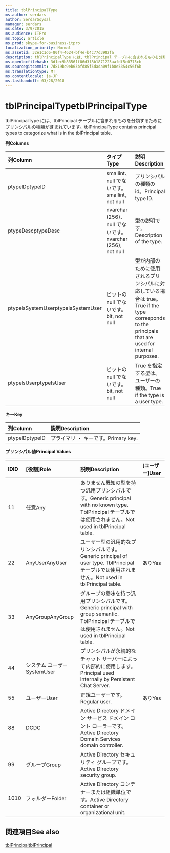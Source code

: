 ```yaml
---
title: tblPrincipalType
ms.author: serdars
author: SerdarSoysal
manager: serdars
ms.date: 3/9/2015
ms.audience: ITPro
ms.topic: article
ms.prod: skype-for-business-itpro
localization_priority: Normal
ms.assetid: 32e1c1d6-80f4-4624-bf4e-b4c77d3982fa
description: tblPrincipalType には、tblPrincipal テーブルに含まれるものを分類するためにプリンシパルの種類が含まれています。
ms.openlocfilehash: 3d1ec9b83561f06d3f8b1871223aafdf5c0775cb
ms.sourcegitcommit: 7d819bc9eb63bfd85f5dada09f1b8e5354c56f6b
ms.translationtype: MT
ms.contentlocale: ja-JP
ms.lasthandoff: 03/28/2018
---
```

# <a name="tblprincipaltype"></a><span data-ttu-id="e000b-103">tblPrincipalType</span><span class="sxs-lookup"><span data-stu-id="e000b-103">tblPrincipalType</span></span>
 
<span data-ttu-id="e000b-104">tblPrincipalType には、tblPrincipal テーブルに含まれるものを分類するためにプリンシパルの種類が含まれています。</span><span class="sxs-lookup"><span data-stu-id="e000b-104">tblPrincipalType contains principal types to categorize what is in the tblPrincipal table.</span></span>
  
<span data-ttu-id="e000b-105">**列**</span><span class="sxs-lookup"><span data-stu-id="e000b-105">**Columns**</span></span>

|<span data-ttu-id="e000b-106">**列**</span><span class="sxs-lookup"><span data-stu-id="e000b-106">**Column**</span></span>|<span data-ttu-id="e000b-107">**タイプ**</span><span class="sxs-lookup"><span data-stu-id="e000b-107">**Type**</span></span>|<span data-ttu-id="e000b-108">**説明**</span><span class="sxs-lookup"><span data-stu-id="e000b-108">**Description**</span></span>|
|:-----|:-----|:-----|
|<span data-ttu-id="e000b-109">ptypeID</span><span class="sxs-lookup"><span data-stu-id="e000b-109">ptypeID</span></span>  <br/> |<span data-ttu-id="e000b-110">smallint、null でないです。</span><span class="sxs-lookup"><span data-stu-id="e000b-110">smallint, not null</span></span>  <br/> |<span data-ttu-id="e000b-111">プリンシパルの種類の id。</span><span class="sxs-lookup"><span data-stu-id="e000b-111">Principal type ID.</span></span>  <br/> |
|<span data-ttu-id="e000b-112">ptypeDesc</span><span class="sxs-lookup"><span data-stu-id="e000b-112">ptypeDesc</span></span>  <br/> |<span data-ttu-id="e000b-113">nvarchar (256)、null でないです。</span><span class="sxs-lookup"><span data-stu-id="e000b-113">nvarchar (256), not null</span></span>  <br/> |<span data-ttu-id="e000b-114">型の説明です。</span><span class="sxs-lookup"><span data-stu-id="e000b-114">Description of the type.</span></span>  <br/> |
|<span data-ttu-id="e000b-115">ptypeIsSystemUser</span><span class="sxs-lookup"><span data-stu-id="e000b-115">ptypeIsSystemUser</span></span>  <br/> |<span data-ttu-id="e000b-116">ビットの null でないです。</span><span class="sxs-lookup"><span data-stu-id="e000b-116">bit, not null</span></span>  <br/> |<span data-ttu-id="e000b-117">型が内部のために使用されるプリンシパルに対応している場合は true。</span><span class="sxs-lookup"><span data-stu-id="e000b-117">True if the type corresponds to the principals that are used for internal purposes.</span></span>  <br/> |
|<span data-ttu-id="e000b-118">ptypeIsUser</span><span class="sxs-lookup"><span data-stu-id="e000b-118">ptypeIsUser</span></span>  <br/> |<span data-ttu-id="e000b-119">ビットの null でないです。</span><span class="sxs-lookup"><span data-stu-id="e000b-119">bit, not null</span></span>  <br/> |<span data-ttu-id="e000b-120">True を指定する型は、ユーザーの種類。</span><span class="sxs-lookup"><span data-stu-id="e000b-120">True if the type is a user type.</span></span>  <br/> |
   
<span data-ttu-id="e000b-121">**キー**</span><span class="sxs-lookup"><span data-stu-id="e000b-121">**Key**</span></span>

|<span data-ttu-id="e000b-122">**列**</span><span class="sxs-lookup"><span data-stu-id="e000b-122">**Column**</span></span>|<span data-ttu-id="e000b-123">**説明**</span><span class="sxs-lookup"><span data-stu-id="e000b-123">**Description**</span></span>|
|:-----|:-----|
|<span data-ttu-id="e000b-124">ptypeID</span><span class="sxs-lookup"><span data-stu-id="e000b-124">ptypeID</span></span>  <br/> |<span data-ttu-id="e000b-125">プライマリ ・ キーです。</span><span class="sxs-lookup"><span data-stu-id="e000b-125">Primary key.</span></span>  <br/> |
   
<span data-ttu-id="e000b-126">**プリンシパル値**</span><span class="sxs-lookup"><span data-stu-id="e000b-126">**Principal Values**</span></span>

|<span data-ttu-id="e000b-127">**ID**</span><span class="sxs-lookup"><span data-stu-id="e000b-127">**ID**</span></span>|<span data-ttu-id="e000b-128">**[役割]**</span><span class="sxs-lookup"><span data-stu-id="e000b-128">**Role**</span></span>|<span data-ttu-id="e000b-129">**説明**</span><span class="sxs-lookup"><span data-stu-id="e000b-129">**Description**</span></span>|<span data-ttu-id="e000b-130">**[ユーザー]**</span><span class="sxs-lookup"><span data-stu-id="e000b-130">**User**</span></span>|
|:-----|:-----|:-----|:-----|
|<span data-ttu-id="e000b-131">1</span><span class="sxs-lookup"><span data-stu-id="e000b-131">1</span></span>  <br/> |<span data-ttu-id="e000b-132">任意</span><span class="sxs-lookup"><span data-stu-id="e000b-132">Any</span></span>  <br/> |<span data-ttu-id="e000b-133">ありません既知の型を持つ汎用プリンシパルです。</span><span class="sxs-lookup"><span data-stu-id="e000b-133">Generic principal with no known type.</span></span> <span data-ttu-id="e000b-134">TblPrincipal テーブルでは使用されません。</span><span class="sxs-lookup"><span data-stu-id="e000b-134">Not used in tblPrincipal table.</span></span>  <br/> ||
|<span data-ttu-id="e000b-135">2</span><span class="sxs-lookup"><span data-stu-id="e000b-135">2</span></span>  <br/> |<span data-ttu-id="e000b-136">AnyUser</span><span class="sxs-lookup"><span data-stu-id="e000b-136">AnyUser</span></span>  <br/> |<span data-ttu-id="e000b-137">ユーザー型の汎用的なプリンシパルです。</span><span class="sxs-lookup"><span data-stu-id="e000b-137">Generic principal of user type.</span></span> <span data-ttu-id="e000b-138">TblPrincipal テーブルでは使用されません。</span><span class="sxs-lookup"><span data-stu-id="e000b-138">Not used in tblPrincipal table.</span></span>  <br/> |<span data-ttu-id="e000b-139">あり</span><span class="sxs-lookup"><span data-stu-id="e000b-139">Yes</span></span>  <br/> |
|<span data-ttu-id="e000b-140">3</span><span class="sxs-lookup"><span data-stu-id="e000b-140">3</span></span>  <br/> |<span data-ttu-id="e000b-141">AnyGroup</span><span class="sxs-lookup"><span data-stu-id="e000b-141">AnyGroup</span></span>  <br/> |<span data-ttu-id="e000b-142">グループの意味を持つ汎用プリンシパルです。</span><span class="sxs-lookup"><span data-stu-id="e000b-142">Generic principal with group semantic.</span></span> <span data-ttu-id="e000b-143">TblPrincipal テーブルでは使用されません。</span><span class="sxs-lookup"><span data-stu-id="e000b-143">Not used in tblPrincipal table.</span></span>  <br/> ||
|<span data-ttu-id="e000b-144">4</span><span class="sxs-lookup"><span data-stu-id="e000b-144">4</span></span>  <br/> |<span data-ttu-id="e000b-145">システム ユーザー</span><span class="sxs-lookup"><span data-stu-id="e000b-145">SystemUser</span></span>  <br/> |<span data-ttu-id="e000b-146">プリンシパルが永続的なチャット サーバーによって内部的に使用します。</span><span class="sxs-lookup"><span data-stu-id="e000b-146">Principal used internally by Persistent Chat Server.</span></span>  <br/> ||
|<span data-ttu-id="e000b-147">5</span><span class="sxs-lookup"><span data-stu-id="e000b-147">5</span></span>  <br/> |<span data-ttu-id="e000b-148">ユーザー</span><span class="sxs-lookup"><span data-stu-id="e000b-148">User</span></span>  <br/> |<span data-ttu-id="e000b-149">正規ユーザーです。</span><span class="sxs-lookup"><span data-stu-id="e000b-149">Regular user.</span></span>  <br/> |<span data-ttu-id="e000b-150">あり</span><span class="sxs-lookup"><span data-stu-id="e000b-150">Yes</span></span>  <br/> |
|<span data-ttu-id="e000b-151">8</span><span class="sxs-lookup"><span data-stu-id="e000b-151">8</span></span>  <br/> |<span data-ttu-id="e000b-152">DC</span><span class="sxs-lookup"><span data-stu-id="e000b-152">DC</span></span>  <br/> |<span data-ttu-id="e000b-153">Active Directory ドメイン サービス ドメイン コント ローラーです。</span><span class="sxs-lookup"><span data-stu-id="e000b-153">Active Directory Domain Services domain controller.</span></span>  <br/> ||
|<span data-ttu-id="e000b-154">9</span><span class="sxs-lookup"><span data-stu-id="e000b-154">9</span></span>  <br/> |<span data-ttu-id="e000b-155">グループ</span><span class="sxs-lookup"><span data-stu-id="e000b-155">Group</span></span>  <br/> |<span data-ttu-id="e000b-156">Active Directory セキュリティ グループです。</span><span class="sxs-lookup"><span data-stu-id="e000b-156">Active Directory security group.</span></span>  <br/> ||
|<span data-ttu-id="e000b-157">10</span><span class="sxs-lookup"><span data-stu-id="e000b-157">10</span></span>  <br/> |<span data-ttu-id="e000b-158">フォルダー</span><span class="sxs-lookup"><span data-stu-id="e000b-158">Folder</span></span>  <br/> |<span data-ttu-id="e000b-159">Active Directory コンテナーまたは組織単位です。</span><span class="sxs-lookup"><span data-stu-id="e000b-159">Active Directory container or organizational unit.</span></span>  <br/> ||
   
## <a name="see-also"></a><span data-ttu-id="e000b-160">関連項目</span><span class="sxs-lookup"><span data-stu-id="e000b-160">See also</span></span>

#### 

[<span data-ttu-id="e000b-161">tblPrincipal</span><span class="sxs-lookup"><span data-stu-id="e000b-161">tblPrincipal</span></span>](tblprincipal.md)


